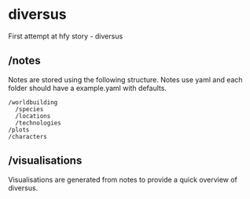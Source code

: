 # diversus

First attempt at hfy story - diversus

## /notes

Notes are stored using the following structure.  Notes use yaml and each folder should have a example.yaml with defaults.

```
/worldbuilding
  /species
  /locations
  /technologies
/plots
/characters
```

## /visualisations

Visualisations are generated from notes to provide a quick overview of diversus.

